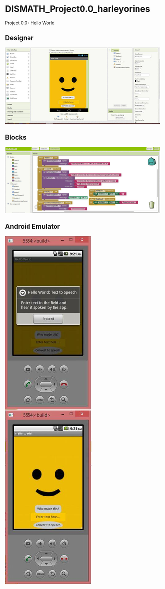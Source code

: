 # DISMATH_Project0.0_harleyorines

Project 0.0 : Hello World 
## Designer
![ScreenShot](Designer.jpg)
## Blocks
![ScreenShot](Blocks.jpg)
## Android Emulator
![ScreenShot](AndroidEmulator.jpg)
![ScreenShot](AndroidEmulator1.jpg)
